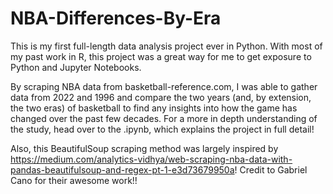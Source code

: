 # NBA-Differences-By-Era
This is my first full-length data analysis project ever in Python. With most of my past work in R, this project was a great way for me to get exposure to Python and Jupyter Notebooks.

By scraping NBA data from basketball-reference.com, I was able to gather data from 2022 and 1996 and compare the two years (and, by extension, the two eras) of basketball to find any insights into how the game has changed over the past few decades. For a more in depth understanding of the study, head over to the .ipynb, which explains the project in full detail!

Also, this BeautifulSoup scraping method was largely inspired by https://medium.com/analytics-vidhya/web-scraping-nba-data-with-pandas-beautifulsoup-and-regex-pt-1-e3d73679950a! Credit to Gabriel Cano for their awesome work!!

